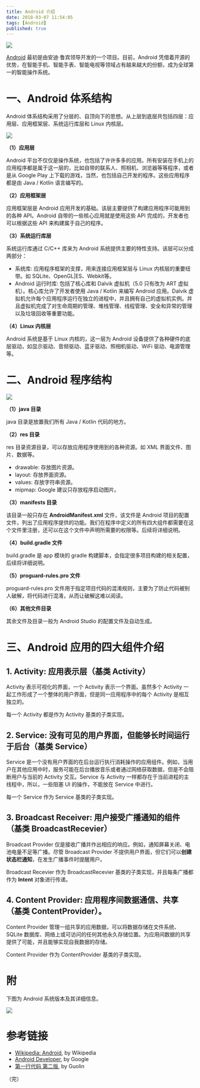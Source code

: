 ```yaml
---
title: Android 介绍
date: 2018-03-07 11:54:05
tags: [Android]
published: true
---
```


![](http://xuesheblog.oss-cn-beijing.aliyuncs.com/images/mmhx8.png)

[Android](https://www.android.com) 最初是由安迪·鲁宾领导开发的一个项目。目前，Android 凭借着开源的优势，在智能手机、智能手表、智能电视等领域占有越来越大的份额，成为全球第一的智能操作系统。

# 一、Android 体系结构

Android 体系结构采用了分层的、自顶向下的思想。从上层到底层共包括四层：应用层、应用框架层、系统运行库层和 Linux 内核层。

![](http://xuesheblog.oss-cn-beijing.aliyuncs.com/images/w522a.png)

**（1）应用层**

Android 平台不仅仅是操作系统，也包括了许许多多的应用。所有安装在手机上的应用程序都是属于这一层的，比如自带的联系人、照相机、浏览器等等程序，或者是从 Google Play 上下载的游戏，当然，也包括自己开发的程序。这些应用程序都是由 Java / Kotlin 语言编写的。

**（2）应用框架层**

应用框架层是 Android 应用开发的基础。该层主要提供了构建应用程序可能用到的各种 API。Android 自带的一些核心应用就是使用这些 API 完成的，开发者也可以根据这些 API 来构建属于自己的程序。

**（3）系统运行库层**

系统运行库通过 C/C++ 库来为 Android 系统提供主要的特性支持。该层可以分成两部分：

+ 系统库: 应用程序框架的支撑，用来连接应用框架层与 Linux 内核层的重要纽带。如 SQLite、OpenGL|ES、Webkit等。
+ Android 运行时库: 包括了核心库和 Dalvik 虚拟机（5.0 只有改为 ART 虚拟机）。核心库允许了开发者使用 Java / Kotlin 来编写 Android 应用。Dalvik 虚拟机允许每个应用程序运行在独立的进程中，并且拥有自己的虚拟机实例。并且虚拟机完成了对生命周期的管理、堆栈管理、线程管理、安全和异常的管理以及垃圾回收等重要功能。

**（4）Linux 内核层**

Android 系统是基于 Linux 内核的，这一层为 Android 设备提供了各种硬件的底层驱动，如显示驱动、音频驱动、蓝牙驱动、照相机驱动、WiFi 驱动、电源管理等。

# 二、Android 程序结构

 ![](http://xuesheblog.oss-cn-beijing.aliyuncs.com/images/fi2r1.png)

 **（1）java 目录**

java 目录是放置我们所有 Java / Kotlin 代码的地方。

**（2）res 目录**

res 目录资源目录，可以存放应用程序使用到的各种资源。如 XML 界面文件、图片、数据等。

+ drawable: 存放图片资源。
+ layout: 存放界面资源。
+ values: 存放字符串资源。
+ mipmap: Google 建议只存放程序启动图片。

**（3）manifests 目录**

该目录一般只存在 **AndroidManifest.xml** 文件，该文件是 Android 项目的配置文件，列出了应用程序提供的功能。我们在程序中定义的所有四大组件都需要在这个文件里注册，还可以在这个文件中声明所需要的权限等。后续将详细说明。

**（4）build.gradle 文件**

build.gradle 是 app 模块的 gradle 构建脚本，会指定很多项目构建的相关配置，后续将详细说明。

**（5）proguard-rules.pro 文件**

proguard-rules.pro 文件用于指定项目代码的混淆规则，主要为了防止代码被别人破解，将代码进行混淆，从而让破解这难以阅读。

**（6）其他文件目录**

其余文件及目录一般为 Android Studio 的配置文件及自动生成。

# 三、Android 应用的四大组件介绍

## 1. Activity: 应用表示层（基类 Activity）

Activity 表示可视化的界面，一个 Activity 表示一个界面。虽然多个 Activity 一起工作形成了一个整体的用户界面，但是同一应用程序中的每个 Activity 是相互独立的。

每一个 Activity 都是作为 Activity 基类的子类实现。

## 2. Service: 没有可见的用户界面，但能够长时间运行于后台（基类 Service）

Service 是一个没有用户界面的在后台运行执行消耗操作的应用组件。例如，当用户在其他应用中时，服务可能在后台播放音乐或者通过网络获取数据，但是不会阻断用户与当前的 Activity 交互。Service 与 Activity 一样都存在于当前进程的主线程中，所以，一些阻塞 UI 的操作，不能放在 Service 中进行。

每一个 Service 作为 Service 基类的子类实现。

## 3. Broadcast Receiver: 用户接受广播通知的组件（基类 BroadcastRecevier）

Broadcast Provider 仅是接收广播并作出相应的响应。例如，通知屏幕关闭、电池电量不足等广播。尽管 Broadcast Provider 不提供用户界面，但它们可以**创建状态栏通知**，在发生广播事件时提醒用户。

Broadcast Recevier 作为 BroadcastRecevier 基类的子类实现，并且每条广播都作为 **Intent** 对象进行传递。

## 4. Content Provider: 应用程序间数据通信、共享（基类 ContentProvider）。

Content Provider 管理一组共享的应用数据，可以将数据存储在文件系统、SQLite 数据库、网络上或可访问的任何其他永久存储位置。为应用间数据的共享提供了可能，并且能够实现自我数据的存储。

Content Provider 作为 ContentProvider 基类的子类实现。

# 附

下图为 Android 系统版本及其详细信息。

![](http://xuesheblog.oss-cn-beijing.aliyuncs.com/images/ta9vu.png)

# 参考链接

+ [Wikipedia: Android](https://zh.wikipedia.org/wiki/Android), by Wikipedia
+ [Android Developer](https://developer.android.com/index.html?hl=zh-tw), by Google
+ [第一行代码 第二版](http://blog.csdn.net/guolin_blog/article/details/52032038), by Guolin

（完）
